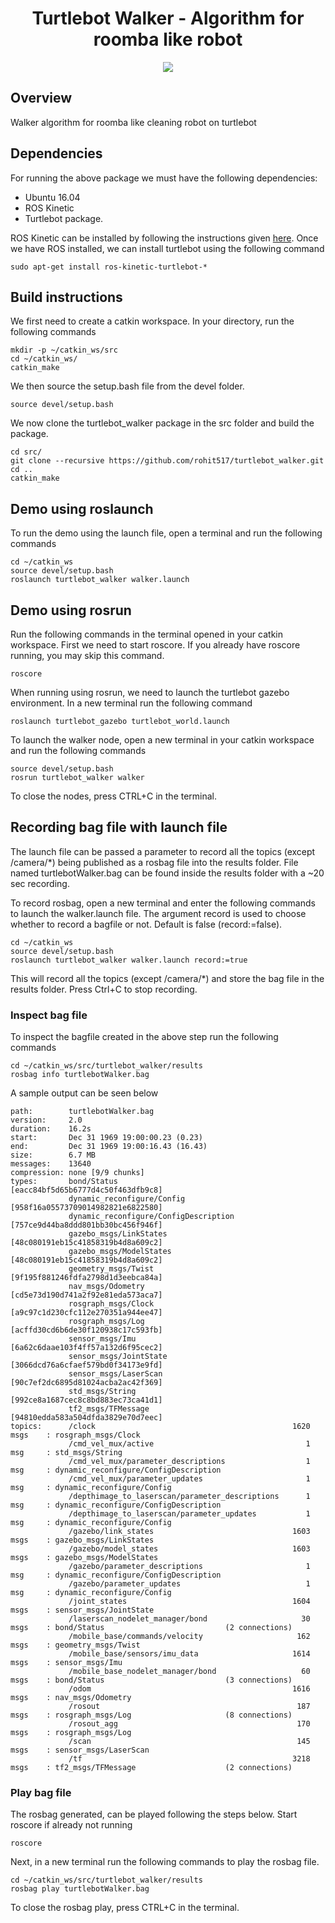 <h1 align="center"> Turtlebot Walker - Algorithm for roomba like robot </h1>
<p align="center">
<a href='https://github.com/rohit517/turtlebot_walker/blob/master/LICENSE'><img src='https://img.shields.io/badge/license-MIT-blue.svg'/></a>
</p>

## Overview

Walker algorithm for roomba like cleaning robot on turtlebot

## Dependencies
For running the above package we must have the following dependencies:

- Ubuntu 16.04
- ROS Kinetic 
- Turtlebot package.

ROS Kinetic can be installed by following the instructions given [here](http://wiki.ros.org/kinetic/Installation). 
Once we have ROS installed, we can install turtlebot using the following command
```
sudo apt-get install ros-kinetic-turtlebot-*
```

## Build instructions

We first need to create a catkin workspace. In your directory, run the following commands
```
mkdir -p ~/catkin_ws/src
cd ~/catkin_ws/
catkin_make
```
We then source the setup.bash file from the devel folder.
```
source devel/setup.bash
```
We now clone the turtlebot_walker package in the src folder and build the package.
```
cd src/
git clone --recursive https://github.com/rohit517/turtlebot_walker.git
cd ..
catkin_make
```
## Demo using roslaunch

To run the demo using the launch file, open a terminal and run the following commands
```
cd ~/catkin_ws
source devel/setup.bash
roslaunch turtlebot_walker walker.launch
```

## Demo using rosrun 

Run the following commands in the terminal opened in your catkin workspace. First we need to start roscore. If you already have
roscore running, you may skip this command.
```
roscore
```

When running using rosrun, we need to launch the turtlebot gazebo environment. In a new terminal run the following command
```
roslaunch turtlebot_gazebo turtlebot_world.launch
```

To launch the walker node, open a new terminal in your catkin workspace and run the following commands
```
source devel/setup.bash
rosrun turtlebot_walker walker
```
To close the nodes, press CTRL+C in the terminal.

## Recording bag file with launch file

The launch file can be passed a parameter to record all the topics (except /camera/*) being published as a rosbag file into the results folder. File named turtlebotWalker.bag can be found inside the results folder with a ~20 sec recording. 

To record rosbag, open a new terminal and enter the following commands to launch the walker.launch file. The argument record is used to choose whether to record a bagfile or not. Default is false (record:=false). 
```
cd ~/catkin_ws
source devel/setup.bash
roslaunch turtlebot_walker walker.launch record:=true
```
This will record all the topics (except /camera/*) and store the bag file in the results folder. Press Ctrl+C to stop recording. 

### Inspect bag file
To inspect the bagfile created in the above step run the following commands
```
cd ~/catkin_ws/src/turtlebot_walker/results
rosbag info turtlebotWalker.bag
```
A sample output can be seen below
```
path:        turtlebotWalker.bag
version:     2.0
duration:    16.2s
start:       Dec 31 1969 19:00:00.23 (0.23)
end:         Dec 31 1969 19:00:16.43 (16.43)
size:        6.7 MB
messages:    13640
compression: none [9/9 chunks]
types:       bond/Status                           [eacc84bf5d65b6777d4c50f463dfb9c8]
             dynamic_reconfigure/Config            [958f16a05573709014982821e6822580]
             dynamic_reconfigure/ConfigDescription [757ce9d44ba8ddd801bb30bc456f946f]
             gazebo_msgs/LinkStates                [48c080191eb15c41858319b4d8a609c2]
             gazebo_msgs/ModelStates               [48c080191eb15c41858319b4d8a609c2]
             geometry_msgs/Twist                   [9f195f881246fdfa2798d1d3eebca84a]
             nav_msgs/Odometry                     [cd5e73d190d741a2f92e81eda573aca7]
             rosgraph_msgs/Clock                   [a9c97c1d230cfc112e270351a944ee47]
             rosgraph_msgs/Log                     [acffd30cd6b6de30f120938c17c593fb]
             sensor_msgs/Imu                       [6a62c6daae103f4ff57a132d6f95cec2]
             sensor_msgs/JointState                [3066dcd76a6cfaef579bd0f34173e9fd]
             sensor_msgs/LaserScan                 [90c7ef2dc6895d81024acba2ac42f369]
             std_msgs/String                       [992ce8a1687cec8c8bd883ec73ca41d1]
             tf2_msgs/TFMessage                    [94810edda583a504dfda3829e70d7eec]
topics:      /clock                                            1620 msgs    : rosgraph_msgs/Clock                  
             /cmd_vel_mux/active                                  1 msg     : std_msgs/String                      
             /cmd_vel_mux/parameter_descriptions                  1 msg     : dynamic_reconfigure/ConfigDescription
             /cmd_vel_mux/parameter_updates                       1 msg     : dynamic_reconfigure/Config           
             /depthimage_to_laserscan/parameter_descriptions      1 msg     : dynamic_reconfigure/ConfigDescription
             /depthimage_to_laserscan/parameter_updates           1 msg     : dynamic_reconfigure/Config           
             /gazebo/link_states                               1603 msgs    : gazebo_msgs/LinkStates               
             /gazebo/model_states                              1603 msgs    : gazebo_msgs/ModelStates              
             /gazebo/parameter_descriptions                       1 msg     : dynamic_reconfigure/ConfigDescription
             /gazebo/parameter_updates                            1 msg     : dynamic_reconfigure/Config           
             /joint_states                                     1604 msgs    : sensor_msgs/JointState               
             /laserscan_nodelet_manager/bond                     30 msgs    : bond/Status                           (2 connections)
             /mobile_base/commands/velocity                     162 msgs    : geometry_msgs/Twist                  
             /mobile_base/sensors/imu_data                     1614 msgs    : sensor_msgs/Imu                      
             /mobile_base_nodelet_manager/bond                   60 msgs    : bond/Status                           (3 connections)
             /odom                                             1616 msgs    : nav_msgs/Odometry                    
             /rosout                                            187 msgs    : rosgraph_msgs/Log                     (8 connections)
             /rosout_agg                                        170 msgs    : rosgraph_msgs/Log                    
             /scan                                              145 msgs    : sensor_msgs/LaserScan                
             /tf                                               3218 msgs    : tf2_msgs/TFMessage                    (2 connections)

```

### Play bag file

The rosbag generated, can be played following the steps below. Start roscore if already not running
```
roscore
```
Next, in a new terminal run the following commands to play the rosbag file.
```
cd ~/catkin_ws/src/turtlebot_walker/results
rosbag play turtlebotWalker.bag
```
To close the rosbag play, press CTRL+C in the terminal.
